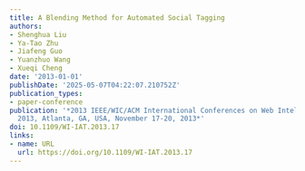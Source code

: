 ```yaml
---
title: A Blending Method for Automated Social Tagging
authors:
- Shenghua Liu
- Ya-Tao Zhu
- Jiafeng Guo
- Yuanzhuo Wang
- Xueqi Cheng
date: '2013-01-01'
publishDate: '2025-05-07T04:22:07.210752Z'
publication_types:
- paper-conference
publication: '*2013 IEEE/WIC/ACM International Conferences on Web Intelligence, WI
  2013, Atlanta, GA, USA, November 17-20, 2013*'
doi: 10.1109/WI-IAT.2013.17
links:
- name: URL
  url: https://doi.org/10.1109/WI-IAT.2013.17
---
```

